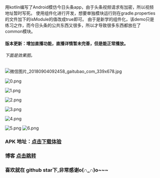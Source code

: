 用kotlin编写了Android模仿今日头条app，由于头条视频请求有加密，所以视频地址暂时写死。
使用组件化进行开发，想要单独模块运行则在gradle.properties的文件加下的isModule的值改成true即可。
由于是新学的组件化，该demo只是练习之作，而今日头条的公共东西又很多，所以才导致很多东西都放在了common模块。
#### 版本更新：增加直播功能，直播详情暂未完善，但是能正常播放。
###### 下面是效果图。

![微信图片_20180904092458_gaitubao_com_339x678.jpg](https://upload-images.jianshu.io/upload_images/6835615-c7fbd4c94d284b38.jpg?imageMogr2/auto-orient/strip%7CimageView2/2/w/1240)

![0.png](https://upload-images.jianshu.io/upload_images/6835615-401a1df7ae744a77.png?imageMogr2/auto-orient/strip%7CimageView2/2/w/1240)

![1.png](https://upload-images.jianshu.io/upload_images/6835615-291cf8a92e2cef3b.png?imageMogr2/auto-orient/strip%7CimageView2/2/w/1240)

![2.png](https://upload-images.jianshu.io/upload_images/6835615-813fd7b182f797dd.png?imageMogr2/auto-orient/strip%7CimageView2/2/w/1240)

![3.png](https://upload-images.jianshu.io/upload_images/6835615-fea50e749e88dfe7.png?imageMogr2/auto-orient/strip%7CimageView2/2/w/1240)

![4.png](https://upload-images.jianshu.io/upload_images/6835615-32bfcb9c46cb629d.png?imageMogr2/auto-orient/strip%7CimageView2/2/w/1240)

![5.png](https://upload-images.jianshu.io/upload_images/6835615-de1fdf72c82d8459.png?imageMogr2/auto-orient/strip%7CimageView2/2/w/1240)
![6.png](https://upload-images.jianshu.io/upload_images/6835615-e186df54491d6b6a.png?imageMogr2/auto-orient/strip%7CimageView2/2/w/1240)

### APK 地址：[点击下载体验](https://www.pgyer.com/caYw)
### 博客  [点击跳转](https://www.jianshu.com/p/85307a257ac3)
### 喜欢就在 github star下,非常感谢o(∩_∩)o~~~

